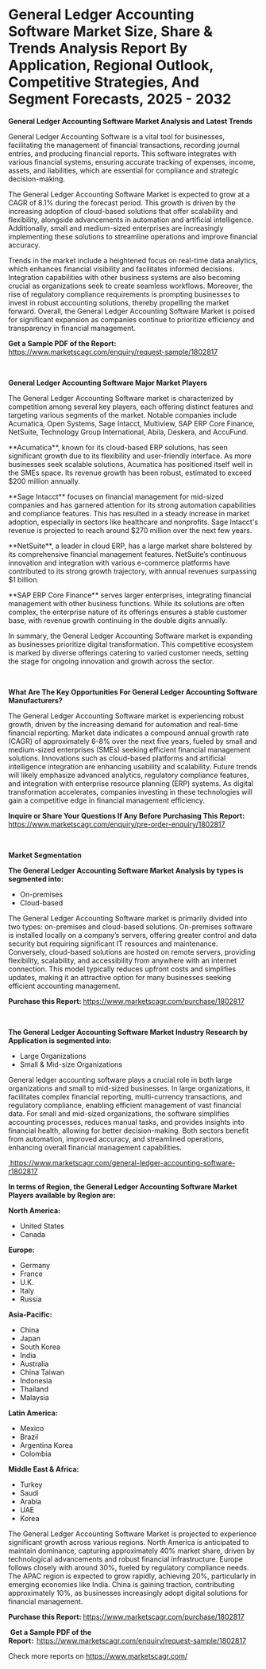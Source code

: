 <p><h1>General Ledger Accounting Software Market Size, Share & Trends Analysis Report By Application, Regional Outlook, Competitive Strategies, And Segment Forecasts, 2025 - 2032</h1></p><p><strong>General Ledger Accounting Software Market Analysis and Latest Trends</strong></p>
<p><p>General Ledger Accounting Software is a vital tool for businesses, facilitating the management of financial transactions, recording journal entries, and producing financial reports. This software integrates with various financial systems, ensuring accurate tracking of expenses, income, assets, and liabilities, which are essential for compliance and strategic decision-making.</p><p>The General Ledger Accounting Software Market is expected to grow at a CAGR of 8.1% during the forecast period. This growth is driven by the increasing adoption of cloud-based solutions that offer scalability and flexibility, alongside advancements in automation and artificial intelligence. Additionally, small and medium-sized enterprises are increasingly implementing these solutions to streamline operations and improve financial accuracy. </p><p>Trends in the market include a heightened focus on real-time data analytics, which enhances financial visibility and facilitates informed decisions. Integration capabilities with other business systems are also becoming crucial as organizations seek to create seamless workflows. Moreover, the rise of regulatory compliance requirements is prompting businesses to invest in robust accounting solutions, thereby propelling the market forward. Overall, the General Ledger Accounting Software Market is poised for significant expansion as companies continue to prioritize efficiency and transparency in financial management.</p></p>
<p><strong>Get a Sample PDF of the Report:&nbsp;</strong> <a href="https://www.marketscagr.com/enquiry/request-sample/1802817?utm_campaign=2945&utm_medium=2&utm_source=Github&utm_content=ia&utm_term=10032025&utm_id=general-ledger-accounting-software">https://www.marketscagr.com/enquiry/request-sample/1802817</a></p>
<p>&nbsp;</p>
<p><strong>General Ledger Accounting Software Major Market Players</strong></p>
<p><p>The General Ledger Accounting Software market is characterized by competition among several key players, each offering distinct features and targeting various segments of the market. Notable companies include Acumatica, Open Systems, Sage Intacct, Multiview, SAP ERP Core Finance, NetSuite, Technology Group International, Abila, Deskera, and AccuFund.</p><p>**Acumatica**, known for its cloud-based ERP solutions, has seen significant growth due to its flexibility and user-friendly interface. As more businesses seek scalable solutions, Acumatica has positioned itself well in the SMEs space. Its revenue growth has been robust, estimated to exceed $200 million annually.</p><p>**Sage Intacct** focuses on financial management for mid-sized companies and has garnered attention for its strong automation capabilities and compliance features. This has resulted in a steady increase in market adoption, especially in sectors like healthcare and nonprofits. Sage Intacct's revenue is projected to reach around $270 million over the next few years.</p><p>**NetSuite**, a leader in cloud ERP, has a large market share bolstered by its comprehensive financial management features. NetSuite’s continuous innovation and integration with various e-commerce platforms have contributed to its strong growth trajectory, with annual revenues surpassing $1 billion.</p><p>**SAP ERP Core Finance** serves larger enterprises, integrating financial management with other business functions. While its solutions are often complex, the enterprise nature of its offerings ensures a stable customer base, with revenue growth continuing in the double digits annually.</p><p>In summary, the General Ledger Accounting Software market is expanding as businesses prioritize digital transformation. This competitive ecosystem is marked by diverse offerings catering to varied customer needs, setting the stage for ongoing innovation and growth across the sector.</p></p>
<p>&nbsp;</p>
<p><strong>What Are The Key Opportunities For General Ledger Accounting Software Manufacturers?</strong></p>
<p><p>The General Ledger Accounting Software market is experiencing robust growth, driven by the increasing demand for automation and real-time financial reporting. Market data indicates a compound annual growth rate (CAGR) of approximately 6-8% over the next five years, fueled by small and medium-sized enterprises (SMEs) seeking efficient financial management solutions. Innovations such as cloud-based platforms and artificial intelligence integration are enhancing usability and scalability. Future trends will likely emphasize advanced analytics, regulatory compliance features, and integration with enterprise resource planning (ERP) systems. As digital transformation accelerates, companies investing in these technologies will gain a competitive edge in financial management efficiency.</p></p>
<p><strong>Inquire or Share Your Questions If Any Before Purchasing This Report:</strong> <a href="https://www.marketscagr.com/enquiry/pre-order-enquiry/1802817?utm_campaign=2945&utm_medium=2&utm_source=Github&utm_content=ia&utm_term=10032025&utm_id=general-ledger-accounting-software">https://www.marketscagr.com/enquiry/pre-order-enquiry/1802817</a></p>
<p>&nbsp;</p>
<p><strong>Market Segmentation</strong></p>
<p><strong>The General Ledger Accounting Software Market Analysis by types is segmented into:</strong></p>
<p><ul><li>On-premises</li><li>Cloud-based</li></ul></p>
<p><p>The General Ledger Accounting Software market is primarily divided into two types: on-premises and cloud-based solutions. On-premises software is installed locally on a company’s servers, offering greater control and data security but requiring significant IT resources and maintenance. Conversely, cloud-based solutions are hosted on remote servers, providing flexibility, scalability, and accessibility from anywhere with an internet connection. This model typically reduces upfront costs and simplifies updates, making it an attractive option for many businesses seeking efficient accounting management.</p></p>
<p><strong>Purchase this Report:&nbsp;</strong><a href="https://www.marketscagr.com/purchase/1802817?utm_campaign=2945&utm_medium=2&utm_source=Github&utm_content=ia&utm_term=10032025&utm_id=general-ledger-accounting-software">https://www.marketscagr.com/purchase/1802817</a></p>
<p>&nbsp;</p>
<p><strong>The General Ledger Accounting Software Market Industry Research by Application is segmented into:</strong></p>
<p><ul><li>Large Organizations</li><li>Small & Mid-size Organizations</li></ul></p>
<p><p>General ledger accounting software plays a crucial role in both large organizations and small to mid-sized businesses. In large organizations, it facilitates complex financial reporting, multi-currency transactions, and regulatory compliance, enabling efficient management of vast financial data. For small and mid-sized organizations, the software simplifies accounting processes, reduces manual tasks, and provides insights into financial health, allowing for better decision-making. Both sectors benefit from automation, improved accuracy, and streamlined operations, enhancing overall financial management capabilities.</p></p>
<p><a href="https://www.marketscagr.com/general-ledger-accounting-software-r1802817?utm_campaign=2945&utm_medium=2&utm_source=Github&utm_content=ia&utm_term=10032025&utm_id=general-ledger-accounting-software">&nbsp;https://www.marketscagr.com/general-ledger-accounting-software-r1802817</a></p>
<p><strong>In terms of Region, the General Ledger Accounting Software Market Players available by Region are:</strong></p>
<p>
    <p> <strong> North America: </strong>
        <ul>
            <li>United States</li>
            <li>Canada</li>
        </ul>
        </p> 
    <p> <strong> Europe: </strong>
        <ul>
            <li>Germany</li>
            <li>France</li>
            <li>U.K.</li>
            <li>Italy</li>
            <li>Russia</li>
        </ul>
        </p> 
    <p> <strong> Asia-Pacific: </strong>
        <ul>
            <li>China</li>
            <li>Japan</li>
            <li>South Korea</li>
            <li>India</li>
            <li>Australia</li>
            <li>China Taiwan</li>
            <li>Indonesia</li>
            <li>Thailand</li>
            <li>Malaysia</li>
        </ul>
        </p> 
    <p> <strong> Latin America: </strong>
        <ul>
            <li>Mexico</li>
            <li>Brazil</li>
            <li>Argentina Korea</li>
            <li>Colombia</li>
        </ul>
        </p> 
    <p> <strong> Middle East & Africa: </strong>
        <ul>
            <li>Turkey</li>
            <li>Saudi</li>
            <li>Arabia</li>
            <li>UAE</li>
            <li>Korea</li>
        </ul>
    </p>
    </p>
<p><p>The General Ledger Accounting Software Market is projected to experience significant growth across various regions. North America is anticipated to maintain dominance, capturing approximately 40% market share, driven by technological advancements and robust financial infrastructure. Europe follows closely with around 30%, fueled by regulatory compliance needs. The APAC region is expected to grow rapidly, achieving 20%, particularly in emerging economies like India. China is gaining traction, contributing approximately 10%, as businesses increasingly adopt digital solutions for financial management.</p></p>
<p><strong>Purchase this Report: </strong><a href="https://www.marketscagr.com/purchase/1802817?utm_campaign=2945&utm_medium=2&utm_source=Github&utm_content=ia&utm_term=10032025&utm_id=general-ledger-accounting-software">https://www.marketscagr.com/purchase/1802817</a></p>
<p>&nbsp;<strong>Get a Sample PDF of the Report:&nbsp;&nbsp;</strong><a href="https://www.marketscagr.com/enquiry/request-sample/1802817?utm_campaign=2945&utm_medium=2&utm_source=Github&utm_content=ia&utm_term=10032025&utm_id=general-ledger-accounting-software">https://www.marketscagr.com/enquiry/request-sample/1802817</a></p>
<p><strong></strong></p>
<p>Check more reports on <a href="https://www.marketscagr.com/?utm_campaign=2945&utm_medium=2&utm_source=Github&utm_content=ia&utm_term=10032025&utm_id=general-ledger-accounting-software">https://www.marketscagr.com/</a></p>